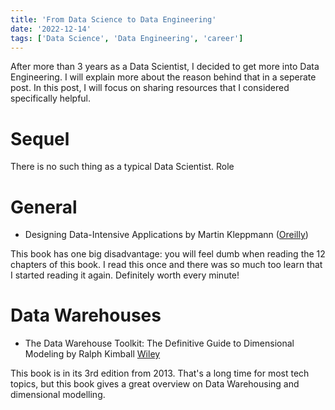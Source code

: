 ```yaml
---
title: 'From Data Science to Data Engineering'
date: '2022-12-14'
tags: ['Data Science', 'Data Engineering', 'career']
---
```


After more than 3 years as a Data Scientist, I decided to get more into Data Engineering. I will explain more about the reason behind that in a seperate post. In this post, I will focus on sharing resources that I considered specifically helpful.

# Sequel

There is no such thing as a typical Data Scientist. Role

# General

- Designing Data-Intensive Applications by Martin Kleppmann ([Oreilly](https://learning.oreilly.com/library/view/-/9781491903063/))

This book has one big disadvantage: you will feel dumb when reading the 12 chapters of this book. I read this once and there was so much too learn that I started reading it again. Definitely worth every minute!

# Data Warehouses

- The Data Warehouse Toolkit: The Definitive Guide to Dimensional Modeling by Ralph Kimball [Wiley](https://www.wiley.com/en-us/The+Data+Warehouse+Toolkit:+The+Definitive+Guide+to+Dimensional+Modeling,+3rd+Edition-p-9781118530801)

This book is in its 3rd edition from 2013. That's a long time for most tech topics, but this book gives a great overview on Data Warehousing and dimensional modelling.
